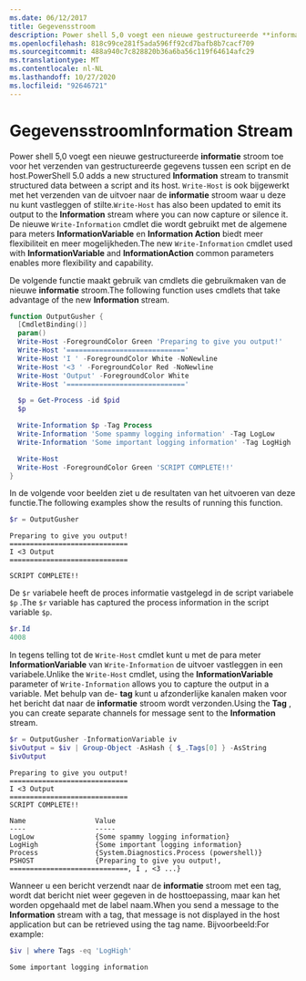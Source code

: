 ```yaml
---
ms.date: 06/12/2017
title: Gegevensstroom
description: Power shell 5,0 voegt een nieuwe gestructureerde **informatie** stroom toe voor het verzenden van gestructureerde gegevens tussen een script en de host.
ms.openlocfilehash: 818c99ce281f5ada596ff92cd7bafb8b7cacf709
ms.sourcegitcommit: 488a940c7c828820b36a6ba56c119f64614afc29
ms.translationtype: MT
ms.contentlocale: nl-NL
ms.lasthandoff: 10/27/2020
ms.locfileid: "92646721"
---
```

# <a name="information-stream"></a><span data-ttu-id="0e2eb-103">Gegevensstroom</span><span class="sxs-lookup"><span data-stu-id="0e2eb-103">Information Stream</span></span>

<span data-ttu-id="0e2eb-104">Power shell 5,0 voegt een nieuwe gestructureerde **informatie** stroom toe voor het verzenden van gestructureerde gegevens tussen een script en de host.</span><span class="sxs-lookup"><span data-stu-id="0e2eb-104">PowerShell 5.0 adds a new structured **Information** stream to transmit structured data between a script and its host.</span></span> <span data-ttu-id="0e2eb-105">`Write-Host` is ook bijgewerkt met het verzenden van de uitvoer naar de **informatie** stroom waar u deze nu kunt vastleggen of stilte.</span><span class="sxs-lookup"><span data-stu-id="0e2eb-105">`Write-Host` has also been updated to emit its output to the **Information** stream where you can now capture or silence it.</span></span> <span data-ttu-id="0e2eb-106">De nieuwe `Write-Information` cmdlet die wordt gebruikt met de algemene para meters **InformationVariable** en **Information Action** biedt meer flexibiliteit en meer mogelijkheden.</span><span class="sxs-lookup"><span data-stu-id="0e2eb-106">The new `Write-Information` cmdlet used with **InformationVariable** and **InformationAction** common parameters enables more flexibility and capability.</span></span>

<span data-ttu-id="0e2eb-107">De volgende functie maakt gebruik van cmdlets die gebruikmaken van de nieuwe **informatie** stroom.</span><span class="sxs-lookup"><span data-stu-id="0e2eb-107">The following function uses cmdlets that take advantage of the new **Information** stream.</span></span>

```powershell
function OutputGusher {
  [CmdletBinding()]
  param()
  Write-Host -ForegroundColor Green 'Preparing to give you output!'
  Write-Host '============================='
  Write-Host 'I ' -ForegroundColor White -NoNewline
  Write-Host '<3 ' -ForegroundColor Red -NoNewline
  Write-Host 'Output' -ForegroundColor White
  Write-Host '============================='

  $p = Get-Process -id $pid
  $p

  Write-Information $p -Tag Process
  Write-Information 'Some spammy logging information' -Tag LogLow
  Write-Information 'Some important logging information' -Tag LogHigh

  Write-Host
  Write-Host -ForegroundColor Green 'SCRIPT COMPLETE!!'
}
```

<span data-ttu-id="0e2eb-108">In de volgende voor beelden ziet u de resultaten van het uitvoeren van deze functie.</span><span class="sxs-lookup"><span data-stu-id="0e2eb-108">The following examples show the results of running this function.</span></span>

```powershell
$r = OutputGusher
```

```Output
Preparing to give you output!
=============================
I <3 Output
=============================

SCRIPT COMPLETE!!
```

<span data-ttu-id="0e2eb-109">De `$r` variabele heeft de proces informatie vastgelegd in de script variabele `$p` .</span><span class="sxs-lookup"><span data-stu-id="0e2eb-109">The `$r` variable has captured the process information in the script variable `$p`.</span></span>

```powershell
$r.Id
4008
```

<span data-ttu-id="0e2eb-110">In tegens telling tot de `Write-Host` cmdlet kunt u met de para meter **InformationVariable** van `Write-Information` de uitvoer vastleggen in een variabele.</span><span class="sxs-lookup"><span data-stu-id="0e2eb-110">Unlike the `Write-Host` cmdlet, using the **InformationVariable** parameter of `Write-Information` allows you to capture the output in a variable.</span></span> <span data-ttu-id="0e2eb-111">Met behulp van de- **tag** kunt u afzonderlijke kanalen maken voor het bericht dat naar de **informatie** stroom wordt verzonden.</span><span class="sxs-lookup"><span data-stu-id="0e2eb-111">Using the **Tag** , you can create separate channels for message sent to the **Information** stream.</span></span>

```powershell
$r = OutputGusher -InformationVariable iv
$ivOutput = $iv | Group-Object -AsHash { $_.Tags[0] } -AsString
$ivOutput
```

```Output
Preparing to give you output!
=============================
I <3 Output
=============================
SCRIPT COMPLETE!!

Name                 Value
----                 -----
LogLow               {Some spammy logging information}
LogHigh              {Some important logging information}
Process              {System.Diagnostics.Process (powershell)}
PSHOST               {Preparing to give you output!, =============================, I , <3 ...}
```

<span data-ttu-id="0e2eb-112">Wanneer u een bericht verzendt naar de **informatie** stroom met een tag, wordt dat bericht niet weer gegeven in de hosttoepassing, maar kan het worden opgehaald met de label naam.</span><span class="sxs-lookup"><span data-stu-id="0e2eb-112">When you send a message to the **Information** stream with a tag, that message is not displayed in the host application but can be retrieved using the tag name.</span></span> <span data-ttu-id="0e2eb-113">Bijvoorbeeld:</span><span class="sxs-lookup"><span data-stu-id="0e2eb-113">For example:</span></span>

```powershell
$iv | where Tags -eq 'LogHigh'
```

```Output
Some important logging information
```
